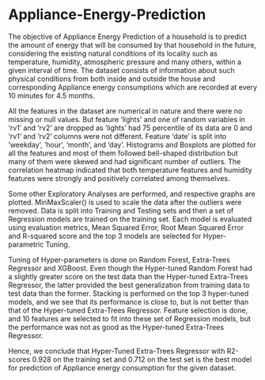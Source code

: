 # Appliance-Energy-Prediction
The objective of Appliance Energy Prediction of a household is to predict the amount of energy that will be consumed by that household in the future, considering the existing natural conditions of its locality such as temperature, humidity, atmospheric pressure and many others, within a given interval of time. The dataset consists of information about such physical conditions from both inside and outside the house and corresponding Appliance energy consumptions which are recorded at every 10 minutes for 4.5 months.

All the features in the dataset are numerical in nature and there were no missing or null values. But feature ‘lights’ and one of random variables in ‘rv1’ and ‘rv2’ are dropped as ‘lights’ had 75 percentile of its data are 0 and ‘rv1’ and ‘rv2’ columns were not different. Feature ‘date’ is split into ‘weekday’, ‘hour’, ‘month’, and ‘day’. Histograms and Boxplots are plotted for all the features and most of them followed bell-shaped distribution but many of them were skewed and had significant number of outliers. The correlation heatmap indicated that both temperature features and humidity features were strongly and positively correlated among themselves.

Some other Exploratory Analyses are performed, and respective graphs are plotted. MinMaxScaler() is used to scale the data after the outliers were removed. Data is split into Training and Testing sets and then a set of Regression models are trained on the training set. Each model is evaluated using evaluation metrics, Mean Squared Error, Root Mean Squared Error and R-squared score and the top 3 models are selected for Hyper-parametric Tuning. 

Tuning of Hyper-parameters is done on Random Forest, Extra-Trees Regressor and XGBoost. Even though the Hyper-tuned Random Forest had a slightly greater score on the test data than the Hyper-tuned Extra-Trees Regressor, the latter provided the best generalization from training data to test data than the former.
Stacking is performed on the top 3 hyper-tuned models, and we see that its performance is close to, but is not better than that of the Hyper-tuned Extra-Trees Regressor. Feature selection is done, and 10 features are selected to fit into these set of Regression models, but the performance was not as good as the Hyper-tuned Extra-Trees Regressor. 

Hence, we conclude that Hyper-Tuned Extra-Trees Regressor with R2-scores 0.928 on the training set and 0.712 on the test set is the best model for prediction of Appliance energy consumption for the given dataset.
